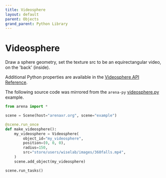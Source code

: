```yaml
---
title: Videosphere
layout: default
parent: Objects
grand_parent: Python Library
---
```


# Videosphere

Draw a sphere geometry, set the texture src to be an equirectangular video, on the 'back' (inside).

Additional Python properties are available in the [Videosphere API Reference](/content/python-api/objects/videosphere).

The following source code was mirrored from the `arena-py` [videosphere.py](https://github.com/arenaxr/arena-py/blob/master/examples/objects/videosphere.py) example.

```python
from arena import *

scene = Scene(host="arenaxr.org", scene="example")

@scene.run_once
def make_videosphere():
    my_videosphere = Videosphere(
        object_id="my_videosphere",
        position=(0, 0, 0),
        radius=150,
        src="store/users/wiselab/images/360falls.mp4",
    )
    scene.add_object(my_videosphere)

scene.run_tasks()
```
